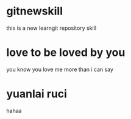 gitnewskill
===========

this is a new learngit repository skill


love to be loved by you
====================
you know you love me more than i can say


yuanlai ruci
=========================
hahaa
